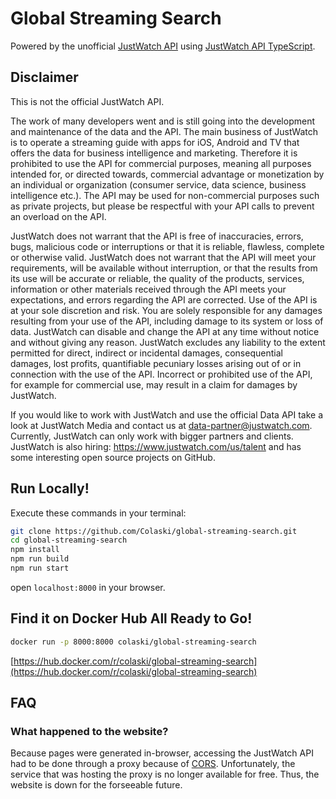 # Global Streaming Search

Powered by the unofficial [JustWatch API](https://www.justwatch.com) using [JustWatch API TypeScript](https://github.com/Colaski/JustWatchAPITypeScript).

## Disclaimer

This is not the official JustWatch API.

The work of many developers went and is still going into the development and maintenance of the data and the API. The main business of JustWatch is to operate a streaming guide with apps for iOS, Android and TV that offers the data for business intelligence and marketing. Therefore it is prohibited to use the API for commercial purposes, meaning all purposes intended for, or directed towards, commercial advantage or monetization by an individual or organization (consumer service, data science, business intelligence etc.). The API may be used for non-commercial purposes such as private projects, but please be respectful with your API calls to prevent an overload on the API.

JustWatch does not warrant that the API is free of inaccuracies, errors, bugs, malicious code or interruptions or that it is reliable, flawless, complete or otherwise valid. JustWatch does not warrant that the API will meet your requirements, will be available without interruption, or that the results from its use will be accurate or reliable, the quality of the products, services, information or other materials received through the API meets your expectations, and errors regarding the API are corrected. Use of the API is at your sole discretion and risk. You are solely responsible for any damages resulting from your use of the API, including damage to its system or loss of data. JustWatch can disable and change the API at any time without notice and without giving any reason. JustWatch excludes any liability to the extent permitted for direct, indirect or incidental damages, consequential damages, lost profits, quantifiable pecuniary losses arising out of or in connection with the use of the API.
Incorrect or prohibited use of the API, for example for commercial use, may result in a claim for damages by JustWatch.

If you would like to work with JustWatch and use the official Data API take a look at JustWatch Media and contact us at data-partner@justwatch.com. Currently, JustWatch can only work with bigger partners and clients. JustWatch is also hiring: https://www.justwatch.com/us/talent and has some interesting open source projects on GitHub.

## Run Locally!

Execute these commands in your terminal:

```bash
git clone https://github.com/Colaski/global-streaming-search.git
cd global-streaming-search
npm install
npm run build
npm run start
```
open `localhost:8000` in your browser.

## Find it on Docker Hub All Ready to Go!

```bash
docker run -p 8000:8000 colaski/global-streaming-search
```

[https://hub.docker.com/r/colaski/global-streaming-search](https://hub.docker.com/r/colaski/global-streaming-search)

## FAQ

### What happened to the website?

Because pages were generated in-browser, accessing the JustWatch API had to be done through a proxy because of [CORS](https://en.wikipedia.org/wiki/Cross-origin_resource_sharing). Unfortunately, the service that was hosting the proxy is no longer available for free. Thus, the website is down for the forseeable future.
